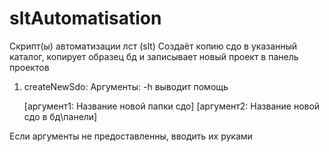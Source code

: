 # sltAutomatisation
Скрипт(ы) автоматизации лст (slt) 
Создаёт копию сдо в указанный каталог, копирует образец бд и записывает новый проект в панель проектов

1. createNewSdo:
  Аргументы:
    -h выводит помощь
    
    [аргумент1: Название новой папки сдо] [аргумент2: Название новой сдо в бд\панели]
 
 Если аргументы не предоставленны, вводить их руками
